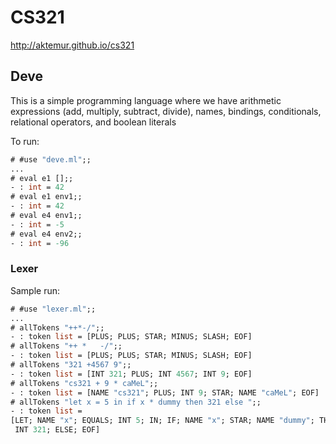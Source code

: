 # CS321

<http://aktemur.github.io/cs321>

## Deve

This is a simple programming language
where we have arithmetic expressions (add, multiply, subtract, divide),
names, bindings, conditionals, relational operators,
and boolean literals

To run:

```ocaml
# #use "deve.ml";;
...
# eval e1 [];;
- : int = 42
# eval e1 env1;;
- : int = 42
# eval e4 env1;;
- : int = -5
# eval e4 env2;;
- : int = -96
```

### Lexer

Sample run:

```ocaml
# #use "lexer.ml";;
...
# allTokens "++*-/";;
- : token list = [PLUS; PLUS; STAR; MINUS; SLASH; EOF]
# allTokens "++ *   -/";;
- : token list = [PLUS; PLUS; STAR; MINUS; SLASH; EOF]
# allTokens "321 +4567 9";;
- : token list = [INT 321; PLUS; INT 4567; INT 9; EOF]
# allTokens "cs321 + 9 * caMeL";;
- : token list = [NAME "cs321"; PLUS; INT 9; STAR; NAME "caMeL"; EOF]
# allTokens "let x = 5 in if x * dummy then 321 else ";;
- : token list =
[LET; NAME "x"; EQUALS; INT 5; IN; IF; NAME "x"; STAR; NAME "dummy"; THEN;
 INT 321; ELSE; EOF]
```
